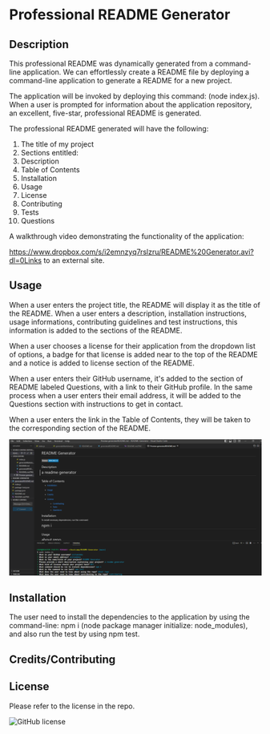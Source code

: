 # Professional README Generator

## Description

This professional README was dynamically generated from a command-line application. We can effortlessly create a README file by deploying a command-line application to generate a README for a new project.

The application will be invoked by deploying this command: (node index.js). When a user is prompted for information about the application repository, an excellent, five-star, professional README is generated.

The professional README generated will have the following: 

1. The title of my project
2. Sections entitled:
1. Description
2.   Table of Contents
3.   Installation
4. Usage
5. License
6. Contributing
7. Tests
8. Questions

A walkthrough video demonstrating the functionality of the application:

https://www.dropbox.com/s/i2emnzyq7rslzru/README%20Generator.avi?dl=0Links to an external site.

 


## Usage

When a user enters the project title, the README will display it as the title of the README. When a user enters a description, installation instructions, usage informations, contributing guidelines and test instructions, this information is added to the sections of the README.

When a user chooses a license for their application from the dropdown list of options, a badge for that license is added near to the top of the README and a notice is added to license section of the README.

When a user enters their GitHub username, it's added to the section of README labeled Questions, with a link to their GitHub profile. In the same process when a user enters their email address, it will be added to the Questions section with instructions to get in contact.

When a user enters the link in the Table of Contents, they will be taken to the corresponding section of the README.

![Screenshot](README.md.PNG)


## Installation

The user need to install the dependencies to the application by using the command-line: npm i (node package manager initialize: node_modules), and also run the test by using npm test.

## Credits/Contributing


## License

Please refer to the license in the repo.

![GitHub license](https://img.shields.io/badge/license-APACHE2.0-blue.svg)